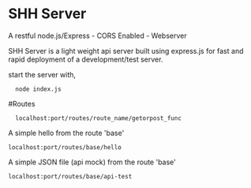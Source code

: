 # SHH Server
A restful node.js/Express - CORS Enabled - Webserver

SHH Server is a light weight api server built using express.js for fast and rapid deployment of a development/test server.

start the server with,
   ```
     node index.js
   ```
   

#Routes

  ```
    localhost:port/routes/route_name/getorpost_func
  ```
  A simple hello from the route 'base'
  ```
  localhost:port/routes/base/hello
  ```

  A simple JSON file (api mock) from the route 'base'
  ```
  localhost:port/routes/base/api-test
  ```

